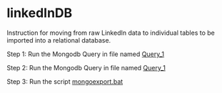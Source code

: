 # linkedInDB
Instruction for moving from raw LinkedIn data to individual tables to be imported into a relational database.

Step 1: Run the Mongodb Query in file named [Query_1](/Query_1)

Step 2: Run the Mongodb Query in file named [Query_1](/Query_2)

Step 3: Run the script [mongoexport.bat](/mongoexport.bat)
